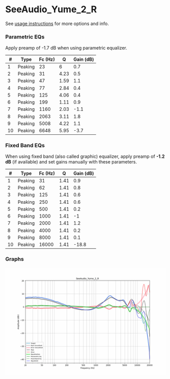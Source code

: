 # SeeAudio_Yume_2_R
See [usage instructions](https://github.com/jaakkopasanen/AutoEq#usage) for more options and info.

### Parametric EQs
Apply preamp of -1.7 dB when using parametric equalizer.

|   # | Type    |   Fc (Hz) |    Q |   Gain (dB) |
|-----|---------|-----------|------|-------------|
|   1 | Peaking |        23 | 6    |         0.7 |
|   2 | Peaking |        31 | 4.23 |         0.5 |
|   3 | Peaking |        47 | 1.59 |         1.1 |
|   4 | Peaking |        77 | 2.84 |         0.4 |
|   5 | Peaking |       125 | 4.06 |         0.4 |
|   6 | Peaking |       199 | 1.11 |         0.9 |
|   7 | Peaking |      1160 | 2.03 |        -1.1 |
|   8 | Peaking |      2063 | 3.11 |         1.8 |
|   9 | Peaking |      5008 | 4.22 |         1.1 |
|  10 | Peaking |      6648 | 5.95 |        -3.7 |

### Fixed Band EQs
When using fixed band (also called graphic) equalizer, apply preamp of **-1.2 dB** (if available) and set gains manually with these parameters.

|   # | Type    |   Fc (Hz) |    Q |   Gain (dB) |
|-----|---------|-----------|------|-------------|
|   1 | Peaking |        31 | 1.41 |         0.9 |
|   2 | Peaking |        62 | 1.41 |         0.8 |
|   3 | Peaking |       125 | 1.41 |         0.6 |
|   4 | Peaking |       250 | 1.41 |         0.6 |
|   5 | Peaking |       500 | 1.41 |         0.2 |
|   6 | Peaking |      1000 | 1.41 |        -1   |
|   7 | Peaking |      2000 | 1.41 |         1.2 |
|   8 | Peaking |      4000 | 1.41 |         0.2 |
|   9 | Peaking |      8000 | 1.41 |         0.1 |
|  10 | Peaking |     16000 | 1.41 |       -18.8 |

### Graphs
![](./SeeAudio_Yume_2_R.png)
